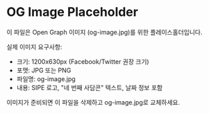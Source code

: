 # OG Image Placeholder

이 파일은 Open Graph 이미지 (og-image.jpg)를 위한 플레이스홀더입니다.

실제 이미지 요구사항:
- 크기: 1200x630px (Facebook/Twitter 권장 크기)
- 포맷: JPG 또는 PNG
- 파일명: og-image.jpg
- 내용: SIPE 로고, "네 번째 사담콘" 텍스트, 날짜 정보 포함

이미지가 준비되면 이 파일을 삭제하고 og-image.jpg로 교체하세요.
